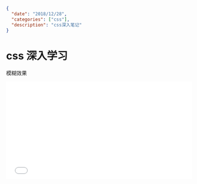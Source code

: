 ```json data
{
  "date": "2018/12/28",
  "categories": ["css"],
  "description": "css深入笔记"
}
```

# css 深入学习

模糊效果
<iframe height="265" style="width: 100%;" scrolling="no" title="girl&apos;s store" src="//codepen.io/zuotang/embed/qLQMpz/?height=265&theme-id=0&default-tab=css,resultundefined" frameborder="no" allowtransparency="true" allowfullscreen="true">
  See the Pen <a href='https://codepen.io/zuotang/pen/qLQMpz/'>girl&apos;s store</a> by Zuo Tang
  (<a href='https://codepen.io/zuotang'>@zuotang</a>) on <a href='https://codepen.io'>CodePen</a>.
</iframe>
